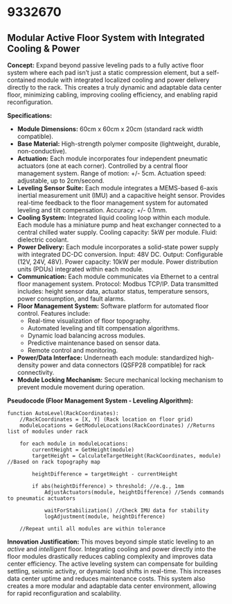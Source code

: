 # 9332670

## Modular Active Floor System with Integrated Cooling & Power

**Concept:** Expand beyond passive leveling pads to a fully active floor system where each pad isn’t just a static compression element, but a self-contained module with integrated localized cooling and power delivery directly to the rack. This creates a truly dynamic and adaptable data center floor, minimizing cabling, improving cooling efficiency, and enabling rapid reconfiguration.

**Specifications:**

*   **Module Dimensions:** 60cm x 60cm x 20cm (standard rack width compatible).
*   **Base Material:** High-strength polymer composite (lightweight, durable, non-conductive).
*   **Actuation:** Each module incorporates four independent pneumatic actuators (one at each corner). Controlled by a central floor management system.  Range of motion: +/- 5cm. Actuation speed: adjustable, up to 2cm/second.
*   **Leveling Sensor Suite:** Each module integrates a MEMS-based 6-axis inertial measurement unit (IMU) and a capacitive height sensor.  Provides real-time feedback to the floor management system for automated leveling and tilt compensation. Accuracy: +/- 0.1mm.
*   **Cooling System:** Integrated liquid cooling loop within each module. Each module has a miniature pump and heat exchanger connected to a central chilled water supply. Cooling capacity: 5kW per module.  Fluid: dielectric coolant.
*   **Power Delivery:** Each module incorporates a solid-state power supply with integrated DC-DC conversion. Input: 48V DC. Output: Configurable (12V, 24V, 48V).  Power capacity: 10kW per module. Power distribution units (PDUs) integrated within each module.
*   **Communication:** Each module communicates via Ethernet to a central floor management system. Protocol: Modbus TCP/IP. Data transmitted includes: height sensor data, actuator status, temperature sensors, power consumption, and fault alarms.
*   **Floor Management System:** Software platform for automated floor control. Features include:
    *   Real-time visualization of floor topography.
    *   Automated leveling and tilt compensation algorithms.
    *   Dynamic load balancing across modules.
    *   Predictive maintenance based on sensor data.
    *   Remote control and monitoring.
*   **Power/Data Interface:** Underneath each module: standardized high-density power and data connectors (QSFP28 compatible) for rack connectivity.
*   **Module Locking Mechanism:** Secure mechanical locking mechanism to prevent module movement during operation.

**Pseudocode (Floor Management System - Leveling Algorithm):**

```
function AutoLevel(RackCoordinates):
    //RackCoordinates = [X, Y] (Rack location on floor grid)
    moduleLocations = GetModuleLocations(RackCoordinates) //Returns list of modules under rack

    for each module in moduleLocations:
        currentHeight = GetHeight(module)
        targetHeight = CalculateTargetHeight(RackCoordinates, module) //Based on rack topography map

        heightDifference = targetHeight - currentHeight

        if abs(heightDifference) > threshold: //e.g., 1mm
            AdjustActuators(module, heightDifference) //Sends commands to pneumatic actuators

            waitForStabilization() //Check IMU data for stability
            logAdjustment(module, heightDifference)

    //Repeat until all modules are within tolerance
```

**Innovation Justification:** This moves beyond simple static leveling to an *active* and *intelligent* floor. Integrating cooling and power directly into the floor modules drastically reduces cabling complexity and improves data center efficiency. The active leveling system can compensate for building settling, seismic activity, or dynamic load shifts in real-time. This increases data center uptime and reduces maintenance costs. This system also creates a more modular and adaptable data center environment, allowing for rapid reconfiguration and scalability.